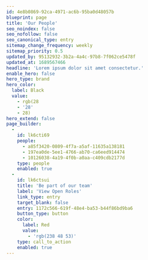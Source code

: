 ```yaml
---
id: 4e8b0869-92ca-4971-ac6b-95ba0d48057b
blueprint: page
title: 'Our People'
seo_noindex: false
seo_nofollow: false
seo_canonical_type: entry
sitemap_change_frequency: weekly
sitemap_priority: 0.5
updated_by: 95132932-3b2a-4a4c-97b8-7f062ce5478f
updated_at: 1689567466
headline: 'Lorem ipsum dolor sit amet consectetur.'
enable_hero: false
hero_type: brand
hero_color:
  label: Black
  value:
    - rgb(28
    - '28'
    - 28)
hero_extend: false
page_builder:
  -
    id: lk6cti69
    people:
      - a85f3420-0809-4f7a-a5af-11635a138181
      - 197ea0de-5ee1-4766-ab70-ca6eed914474
      - 10126038-4a19-4f0b-a0aa-c409cdb2177d
    type: people
    enabled: true
  -
    id: lk6ctsui
    title: 'Be part of our team'
    label: 'View Open Roles'
    link_type: entry
    target_blank: false
    entry: 1172c566-619f-48e4-ba53-b44f86bd9ba6
    button_type: button
    color:
      label: Red
      value:
        - 'rgb(238 48 53)'
    type: call_to_action
    enabled: true
---
```

